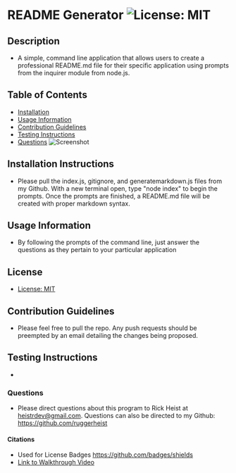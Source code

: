# README Generator ![License: MIT](https://img.shields.io/badge/License-MIT-yellow.svg)
## Description
  - A simple, command line application that allows users to create a professional README.md file for their specific application using prompts from the inquirer module from node.js.
## Table of Contents
  - [Installation](#installation-instructions)
  - [Usage Information](#usage-information)
  - [Contribution Guidelines](#contribution-guidelines)
  - [Testing Instructions](#testing-instructions)
  - [Questions](#questions)
![Screenshot](https://i.imgur.com/b2Jt4VC.png)
## Installation Instructions
  - Please pull the index.js, gitignore, and generatemarkdown.js files from my Github. With a new terminal open, type "node index" to begin the prompts. Once the prompts are finished, a README.md file will be created with proper markdown syntax.
## Usage Information
  - By following the prompts of the command line, just answer the questions as they pertain to your particular application  
## License
  - [License: MIT](https://opensource.org/licenses/MIT)
## Contribution Guidelines
  - Please feel free to pull the repo. Any push requests should be preempted by an email detailing the changes being proposed.
## Testing Instructions
  - 
### Questions
  - Please direct questions about this program to Rick Heist at heistrdev@gmail.com. Questions can also be directed to my Github: https://github.com/ruggerheist
#### Citations
  - Used for License Badges https://github.com/badges/shields
  - [Link to Walkthrough Video](https://drive.google.com/file/d/18wW72YaHOhM4UVFEZB2qKhtLA1LDJ5gW/view?usp=sharing)
